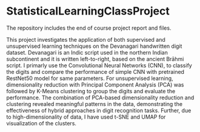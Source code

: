 # StatisticalLearningClassProject
The repository includes the end of course project report and files. 


This project investigates the application of both supervised and unsupervised learning techniques on the Devanagari handwritten digit dataset. Devanagari is an Indic script used in the northern Indian subcontinent and it is written left-to-right, based on the ancient Brāhmi script. I primarly use the Convolutional Neural Networks (CNN), to classify the digits and compare the performance of simple CNN with pretrained RestNet50 model for same parameters. For unsupervised learning, dimensionality reduction with Principal Component Analysis (PCA) was followed by K-Means clustering to group the digits and evaluate the performance. The combination of PCA-based dimensionality reduction and clustering revealed meaningful patterns in the data, demonstrating the effectiveness of hybrid approaches in digit recognition tasks. Further, due to high-dimensionality of data, I have used t-SNE and UMAP for visualization of the clusters.
